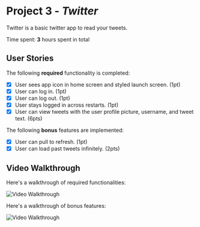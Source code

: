 # Project 3 - *Twitter*

Twitter is a basic twitter app to read your tweets.

Time spent: **3** hours spent in total

## User Stories

The following **required** functionality is completed:

- [x] User sees app icon in home screen and styled launch screen. (1pt)
- [x] User can log in. (1pt)
- [x] User can log out. (1pt)
- [x] User stays logged in across restarts. (1pt)
- [x] User can view tweets with the user profile picture, username, and tweet text. (6pts)

The following **bonus** features are implemented:

- [x] User can pull to refresh. (1pt)
- [x] User can load past tweets infinitely. (2pts)

## Video Walkthrough

Here's a walkthrough of required functionalities:

<img src='http://g.recordit.co/axvaln4WRR.gif' title='Required Functionality' width='' alt='Video Walkthrough' />

Here's a walkthrough of bonus features:

<img src='http://g.recordit.co/KecyIrNqQv.gif' title='Bonus Features' width='' alt='Video Walkthrough' />

